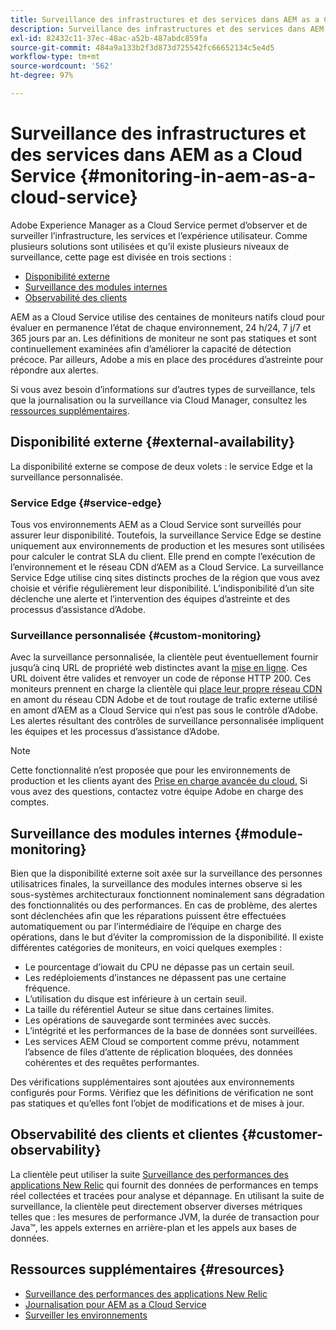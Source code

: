 ```yaml
---
title: Surveillance des infrastructures et des services dans AEM as a Cloud Service
description: Surveillance des infrastructures et des services dans AEM as a Cloud Service
exl-id: 82432c11-37ec-48ac-a52b-487abdc859fa
source-git-commit: 484a9a133b2f3d873d725542fc66652134c5e4d5
workflow-type: tm+mt
source-wordcount: '562'
ht-degree: 97%

---
```


# Surveillance des infrastructures et des services dans AEM as a Cloud Service {#monitoring-in-aem-as-a-cloud-service}

Adobe Experience Manager as a Cloud Service permet d’observer et de surveiller l’infrastructure, les services et l’expérience utilisateur. Comme plusieurs solutions sont utilisées et qu’il existe plusieurs niveaux de surveillance, cette page est divisée en trois sections :

* [Disponibilité externe](#external-availability)
* [Surveillance des modules internes](#module-monitoring)
* [Observabilité des clients](#customer-observability)

AEM as a Cloud Service utilise des centaines de moniteurs natifs cloud pour évaluer en permanence l’état de chaque environnement, 24 h/24, 7 j/7 et 365 jours par an. Les définitions de moniteur ne sont pas statiques et sont continuellement examinées afin d’améliorer la capacité de détection précoce. Par ailleurs, Adobe a mis en place des procédures d’astreinte pour répondre aux alertes.

Si vous avez besoin d’informations sur d’autres types de surveillance, tels que la journalisation ou la surveillance via Cloud Manager, consultez les [ressources supplémentaires](#resources).

## Disponibilité externe {#external-availability}

La disponibilité externe se compose de deux volets : le service Edge et la surveillance personnalisée.

### Service Edge {#service-edge}

Tous vos environnements AEM as a Cloud Service sont surveillés pour assurer leur disponibilité. Toutefois, la surveillance Service Edge se destine uniquement aux environnements de production et les mesures sont utilisées pour calculer le contrat SLA du client. Elle prend en compte l’exécution de l’environnement et le réseau CDN d’AEM as a Cloud Service. La surveillance Service Edge utilise cinq sites distincts proches de la région que vous avez choisie et vérifie régulièrement leur disponibilité. L’indisponibilité d’un site déclenche une alerte et l’intervention des équipes d’astreinte et des processus d’assistance d’Adobe.

### Surveillance personnalisée {#custom-monitoring}

Avec la surveillance personnalisée, la clientèle peut éventuellement fournir jusqu’à cinq URL de propriété web distinctes avant la [mise en ligne](/help/journey-migration/go-live.md). Ces URL doivent être valides et renvoyer un code de réponse HTTP 200. Ces moniteurs prennent en charge la clientèle qui [place leur propre réseau CDN](/help/implementing/dispatcher/cdn.md#point-to-point-CDN) en amont du réseau CDN Adobe et de tout routage de trafic externe utilisé en amont d’AEM as a Cloud Service qui n’est pas sous le contrôle d’Adobe. Les alertes résultant des contrôles de surveillance personnalisée impliquent les équipes et les processus d’assistance d’Adobe.

>[!NOTE]
>
> Cette fonctionnalité n’est proposée que pour les environnements de production et les clients ayant des [Prise en charge avancée du cloud.](https://experienceleague.adobe.com/docs/support-resources/data-sheets/overview.html#support-add-ons?lang=fr) Si vous avez des questions, contactez votre équipe Adobe en charge des comptes.

## Surveillance des modules internes {#module-monitoring}

Bien que la disponibilité externe soit axée sur la surveillance des personnes utilisatrices finales, la surveillance des modules internes observe si les sous-systèmes architecturaux fonctionnent nominalement sans dégradation des fonctionnalités ou des performances. En cas de problème, des alertes sont déclenchées afin que les réparations puissent être effectuées automatiquement ou par l’intermédiaire de l’équipe en charge des opérations, dans le but d’éviter la compromission de la disponibilité. Il existe différentes catégories de moniteurs, en voici quelques exemples :

* Le pourcentage d’iowait du CPU ne dépasse pas un certain seuil.
* Les redéploiements d’instances ne dépassent pas une certaine fréquence.
* L’utilisation du disque est inférieure à un certain seuil.
* La taille du référentiel Auteur se situe dans certaines limites.
* Les opérations de sauvegarde sont terminées avec succès.
* L’intégrité et les performances de la base de données sont surveillées.
* Les services AEM Cloud se comportent comme prévu, notamment l’absence de files d’attente de réplication bloquées, des données cohérentes et des requêtes performantes.

Des vérifications supplémentaires sont ajoutées aux environnements configurés pour Forms. Vérifiez que les définitions de vérification ne sont pas statiques et qu’elles font l’objet de modifications et de mises à jour.

## Observabilité des clients et clientes {#customer-observability}

La clientèle peut utiliser la suite [Surveillance des performances des applications New Relic](https://experienceleague.adobe.com/docs/experience-manager-cloud-service/content/implementing/using-cloud-manager/user-access-new-relic.html?lang=fr) qui fournit des données de performances en temps réel collectées et tracées pour analyse et dépannage. En utilisant la suite de surveillance, la clientèle peut directement observer diverses métriques telles que : les mesures de performance JVM, la durée de transaction pour Java™, les appels externes en arrière-plan et les appels aux bases de données.

## Ressources supplémentaires {#resources}

* [Surveillance des performances des applications New Relic](https://experienceleague.adobe.com/docs/experience-manager-cloud-service/content/implementing/using-cloud-manager/user-access-new-relic.html?lang=fr)
* [Journalisation pour AEM as a Cloud Service](https://experienceleague.adobe.com/docs/experience-manager-cloud-service/content/implementing/developing/logging.html?lang=fr)
* [Surveiller les environnements](https://experienceleague.adobe.com/docs/experience-manager-cloud-manager/content/using/monitoring-environments.html?lang=fr)
